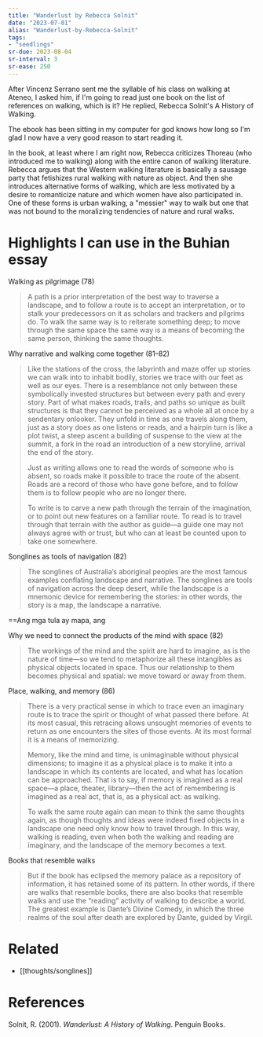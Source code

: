 ```yaml
---
title: "Wanderlust by Rebecca Solnit"
date: "2023-07-01"
alias: "Wanderlust-by-Rebecca-Solnit"
tags:
- "seedlings"
sr-due: 2023-08-04
sr-interval: 3
sr-ease: 250
---
```

After Vincenz Serrano sent me the syllable of his class on walking at Ateneo, I asked him, if I'm going to read just one book on the list of references on walking, which is it? He replied, Rebecca Solnit's A History of Walking.

The ebook has been sitting in my computer for god knows how long so I'm glad I now have a very good reason to start reading it.

In the book, at least where I am right now, Rebecca criticizes Thoreau (who introduced me to walking) along with the entire canon of walking literature. Rebecca argues that the Western walking literature is basically a sausage party that fetishizes rural walking with nature as object. And then she introduces alternative forms of walking, which are less motivated by a desire to romanticize nature and which women have also participated in. One of these forms is urban walking, a "messier" way to walk but one that was not bound to the moralizing tendencies of nature and rural walks.

# Highlights I can use in the Buhian essay

Walking as pilgrimage (78)
>A path is a prior interpretation of the best way to traverse a landscape, and to follow a route is to accept an interpretation, or to stalk your predecessors on it as scholars and trackers and pilgrims do. To walk the same way is to reiterate something deep; to move through the same space the same way is a means of becoming the same person, thinking the same thoughts.

Why narrative and walking come together (81–82)
>Like the stations of the cross, the labyrinth and maze offer up stories we can walk into to inhabit bodily, stories we trace with our feet as well as our eyes. There is a resemblance not only between these symbolically invested structures but between every path and every story. Part of what makes roads, trails, and paths so unique as built structures is that they cannot be perceived as a whole all at once by a sendentary onlooker. They unfold in time as one travels along them, just as a story does as one listens or reads, and a hairpin turn is like a plot twist, a steep ascent a building of suspense to the view at the summit, a fork in the road an introduction of a new storyline, arrival the end of the story.
>
>Just as writing allows one to read the words of someone who is absent, so roads make it possible to trace the route of the absent. Roads are a record of those who have gone before, and to follow them is to follow people who are no longer there.
>
>To write is to carve a new path through the terrain of the imagination, or to point out new features on a familiar route. To read is to travel through that terrain with the author as guide—a guide one may not always agree with or trust, but who can at least be counted upon to take one somewhere. 

Songlines as tools of navigation (82)
>The songlines of Australia’s aboriginal peoples are the most famous examples conflating landscape and narrative. The songlines are tools of navigation across the deep desert, while the landscape is a mnemonic device for remembering the stories: in other words, the story is a map, the landscape a narrative.

==Ang mga tula ay mapa, ang

Why we need to connect the products of the mind with space (82)
>The workings of the mind and the spirit are hard to imagine, as is the nature of time—so we tend to metaphorize all these intangibles as physical objects located in space. Thus our relationship to them becomes physical and spatial: we move toward or away from them.

Place, walking, and memory (86)
>There is a very practical sense in which to trace even an imaginary route is to trace the spirit or thought of what passed there before. At its most casual, this retracing allows unsought memories of events to return as one encounters the sites of those events. At its most formal it is a means of memorizing.
>
>Memory, like the mind and time, is unimaginable without physical dimensions; to imagine it as a physical place is to make it into a landscape in which its contents are located, and what has location can be approached. That is to say, if memory is imagined as a real space—a place, theater, library—then the act of remembering is imagined as a real act, that is, as a physical act: as walking.
>
>To walk the same route again can mean to think the same thoughts again, as though thoughts and ideas were indeed fixed objects in a landscape one need only know how to travel through. In this way, walking is reading, even when both the walking and reading are imaginary, and the landscape of the memory becomes a text.

Books that resemble walks
>But if the book has eclipsed the memory palace as a repository of information, it has retained some of its pattern. In other words, if there are walks that resemble books, there are also books that resemble walks and use the “reading” activity of walking to describe a world. The greatest example is Dante’s Divine Comedy, in which the three realms of the soul after death are explored by Dante, guided by Virgil.

# Related
- [[thoughts/songlines]]

# References

Solnit, R. (2001). _Wanderlust: A History of Walking_. Penguin Books.